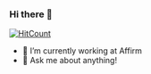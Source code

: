 ### Hi there 👋

[![HitCount](http://hits.dwyl.com/anthuang/anthuang.svg)](http://hits.dwyl.com/anthuang/anthuang)

- 🔭 I’m currently working at Affirm
- 💬 Ask me about anything!
